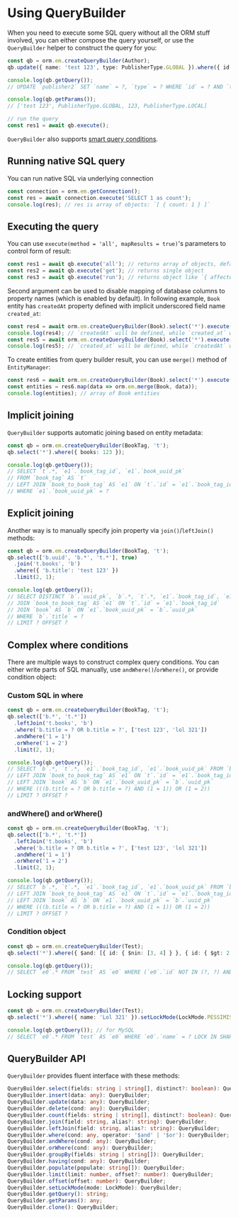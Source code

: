 ---
---

# Using QueryBuilder

When you need to execute some SQL query without all the ORM stuff involved, you can either
compose the query yourself, or use the `QueryBuilder` helper to construct the query for you:

```typescript
const qb = orm.em.createQueryBuilder(Author);
qb.update({ name: 'test 123', type: PublisherType.GLOBAL }).where({ id: 123, type: PublisherType.LOCAL });

console.log(qb.getQuery());
// UPDATE `publisher2` SET `name` = ?, `type` = ? WHERE `id` = ? AND `type` = ?

console.log(qb.getParams());
// ['test 123', PublisherType.GLOBAL, 123, PublisherType.LOCAL]

// run the query
const res1 = await qb.execute();
```

`QueryBuilder` also supports [smart query conditions](query-conditions.md).

## Running native SQL query

You can run native SQL via underlying connection

```typescript
const connection = orm.em.getConnection();
const res = await connection.execute('SELECT 1 as count');
console.log(res); // res is array of objects: `[ { count: 1 } ]`
```

## Executing the query

You can use `execute(method = 'all', mapResults = true)`'s parameters to control form of result:

```typescript
const res1 = await qb.execute('all'); // returns array of objects, default behavior
const res2 = await qb.execute('get'); // returns single object
const res3 = await qb.execute('run'); // returns object like `{ affectedRows: number, insertId: number, row: any }`
```

Second argument can be used to disable mapping of database columns to property names (which 
is enabled by default). In following example, `Book` entity has `createdAt` property defined 
with implicit underscored field name `created_at`:

```typescript
const res4 = await orm.em.createQueryBuilder(Book).select('*').execute('get', true);
console.log(res4); // `createdAt` will be defined, while `created_at` will be missing
const res5 = await orm.em.createQueryBuilder(Book).select('*').execute('get', false);
console.log(res5); // `created_at` will be defined, while `createdAt` will be missing
```

To create entities from query builder result, you can use `merge()` method of `EntityManager`:

```typescript
const res6 = await orm.em.createQueryBuilder(Book).select('*').execute();
const entities = res6.map(data => orm.em.merge(Book, data));
console.log(entities); // array of Book entities
```

## Implicit joining

`QueryBuilder` supports automatic joining based on entity metadata:

```typescript
const qb = orm.em.createQueryBuilder(BookTag, 't');
qb.select('*').where({ books: 123 });

console.log(qb.getQuery());
// SELECT `t`.*, `e1`.`book_tag_id`, `e1`.`book_uuid_pk`
// FROM `book_tag` AS `t`
// LEFT JOIN `book_to_book_tag` AS `e1` ON `t`.`id` = `e1`.`book_tag_id`
// WHERE `e1`.`book_uuid_pk` = ?
```

## Explicit joining

Another way is to manually specify join property via `join()`/`leftJoin()` methods:

```typescript
const qb = orm.em.createQueryBuilder(BookTag, 't');
qb.select(['b.uuid', 'b.*', 't.*'], true)
  .join('t.books', 'b')
  .where({ 'b.title': 'test 123' })
  .limit(2, 1);

console.log(qb.getQuery());
// SELECT DISTINCT `b`.`uuid_pk`, `b`.*, `t`.*, `e1`.`book_tag_id`, `e1`.`book_uuid_pk` FROM `book_tag` AS `t`
// JOIN `book_to_book_tag` AS `e1` ON `t`.`id` = `e1`.`book_tag_id`
// JOIN `book` AS `b` ON `e1`.`book_uuid_pk` = `b`.`uuid_pk`
// WHERE `b`.`title` = ?
// LIMIT ? OFFSET ?
```

## Complex where conditions

There are multiple ways to construct complex query conditions. You can either write parts of SQL
manually, use `andWhere()`/`orWhere()`, or provide condition object:

### Custom SQL in where

```typescript
const qb = orm.em.createQueryBuilder(BookTag, 't');
qb.select(['b.*', 't.*'])
  .leftJoin('t.books', 'b')
  .where('b.title = ? OR b.title = ?', ['test 123', 'lol 321'])
  .andWhere('1 = 1')
  .orWhere('1 = 2')
  .limit(2, 1);

console.log(qb.getQuery());
// SELECT `b`.*, `t`.*, `e1`.`book_tag_id`, `e1`.`book_uuid_pk` FROM `book_tag` AS `t`
// LEFT JOIN `book_to_book_tag` AS `e1` ON `t`.`id` = `e1`.`book_tag_id`
// LEFT JOIN `book` AS `b` ON `e1`.`book_uuid_pk` = `b`.`uuid_pk`
// WHERE (((b.title = ? OR b.title = ?) AND (1 = 1)) OR (1 = 2))
// LIMIT ? OFFSET ?
```

### andWhere() and orWhere()

```typescript
const qb = orm.em.createQueryBuilder(BookTag, 't');
qb.select(['b.*', 't.*'])
  .leftJoin('t.books', 'b')
  .where('b.title = ? OR b.title = ?', ['test 123', 'lol 321'])
  .andWhere('1 = 1')
  .orWhere('1 = 2')
  .limit(2, 1);

console.log(qb.getQuery());
// SELECT `b`.*, `t`.*, `e1`.`book_tag_id`, `e1`.`book_uuid_pk` FROM `book_tag` AS `t`
// LEFT JOIN `book_to_book_tag` AS `e1` ON `t`.`id` = `e1`.`book_tag_id`
// LEFT JOIN `book` AS `b` ON `e1`.`book_uuid_pk` = `b`.`uuid_pk`
// WHERE (((b.title = ? OR b.title = ?) AND (1 = 1)) OR (1 = 2))
// LIMIT ? OFFSET ?
```

### Condition object

```typescript
const qb = orm.em.createQueryBuilder(Test);
qb.select('*').where({ $and: [{ id: { $nin: [3, 4] } }, { id: { $gt: 2 } }] });

console.log(qb.getQuery());
// SELECT `e0`.* FROM `test` AS `e0` WHERE (`e0`.`id` NOT IN (?, ?) AND `e0`.`id` > ?)
```

## Locking support

```typescript
const qb = orm.em.createQueryBuilder(Test);
qb.select('*').where({ name: 'Lol 321' }).setLockMode(LockMode.PESSIMISTIC_READ);

console.log(qb.getQuery()); // for MySQL
// SELECT `e0`.* FROM `test` AS `e0` WHERE `e0`.`name` = ? LOCK IN SHARE MODE
```

## QueryBuilder API

`QueryBuilder` provides fluent interface with these methods:

```typescript
QueryBuilder.select(fields: string | string[], distinct?: boolean): QueryBuilder;
QueryBuilder.insert(data: any): QueryBuilder;
QueryBuilder.update(data: any): QueryBuilder;
QueryBuilder.delete(cond: any): QueryBuilder;
QueryBuilder.count(fields: string | string[], distinct?: boolean): QueryBuilder;
QueryBuilder.join(field: string, alias?: string): QueryBuilder;
QueryBuilder.leftJoin(field: string, alias?: string): QueryBuilder;
QueryBuilder.where(cond: any, operator: '$and' | '$or'): QueryBuilder;
QueryBuilder.andWhere(cond: any): QueryBuilder;
QueryBuilder.orWhere(cond: any): QueryBuilder;
QueryBuilder.groupBy(fields: string | string[]): QueryBuilder;
QueryBuilder.having(cond: any): QueryBuilder;
QueryBuilder.populate(populate: string[]): QueryBuilder;
QueryBuilder.limit(limit: number, offset?: number): QueryBuilder;
QueryBuilder.offset(offset: number): QueryBuilder;
QueryBuilder.setLockMode(mode: LockMode): QueryBuilder;
QueryBuilder.getQuery(): string;
QueryBuilder.getParams(): any;
QueryBuilder.clone(): QueryBuilder;
```

